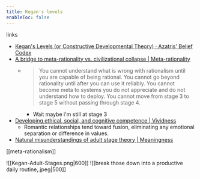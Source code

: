 ```yaml
---
title: Kegan's levels
enableToc: false
---
```


links
- [Kegan's Levels (or Constructive Developmental Theory) · Azatris' Belief Codex](https://azatris.github.io/levels)
- [A bridge to meta-rationality vs. civilizational collapse | Meta-rationality](https://metarationality.com/stem-fluidity-bridge)
	- > You cannot understand what is wrong with rationalism until you are capable of being rational. You cannot go beyond rationality until after you can use it reliably. You cannot become meta to systems you do not appreciate and do not understand how to deploy. You cannot move from stage 3 to stage 5 without passing through stage 4.
		- Wait maybe i'm still at stage 3
- [Developing ethical, social, and cognitive competence | Vividness](https://vividness.live/developing-ethical-social-and-cognitive-competence)
	- Romantic relationships tend toward fusion, eliminating any emotional separation or difference in values.
- [Natural misunderstandings of adult stage theory | Meaningness](https://meaningness.com/misunderstanding-stage-theory)

[[meta-rationalism]]

![[Kegan-Adult-Stages.png|600]]
![[break those down into a productive daily routine,.jpeg|500]]